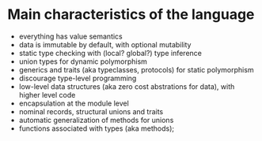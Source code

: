 # Main characteristics of the language

- everything has value semantics
- data is immutable by default, with optional mutability
- static type checking with (local? global?) type inference
- union types for dynamic polymorphism
- generics and traits (aka typeclasses, protocols) for static polymorphism
- discourage type-level programming
- low-level data structures (aka zero cost abstrations for data), with higher level code
- encapsulation at the module level
- nominal records, structural unions and traits
- automatic generalization of methods for unions
- functions associated with types (aka methods);
